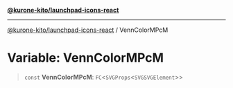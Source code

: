[**@kurone-kito/launchpad-icons-react**](../README.md)

***

[@kurone-kito/launchpad-icons-react](../globals.md) / VennColorMPcM

# Variable: VennColorMPcM

> `const` **VennColorMPcM**: `FC`\<`SVGProps`\<`SVGSVGElement`\>\>
